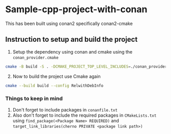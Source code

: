 # Sample-cpp-project-with-conan

This has been built using conan2 specifically conan2-cmake

## Instruction to setup and build the project

1. Setup the dependency using conan and cmake using the `conan_provider.cmake`

```sh
cmake -B build -S . -DCMAKE_PROJECT_TOP_LEVEL_INCLUDES=./conan_provider.cmake -DCMAKE_BUILD_TYPE=RelWithDebInfo
```

2. Now to build the project use Cmake again

```sh
cmake --build build --config RelwithDebInfo
```

### Things to keep in mind

1. Don't forget to include packages in `conanfile.txt`
2. Also don't forget to include the required packages in `CMakeLists.txt` using `find_package(<Package Name> REQUIRED)` and `target_link_libraries(cherno PRIVATE <package link path>)`
